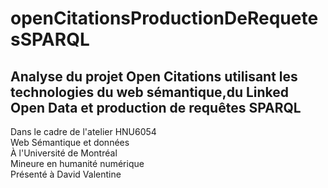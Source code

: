 # openCitationsProductionDeRequetesSPARQL
## Analyse du projet **Open Citations** utilisant les technologies du web sémantique,du Linked Open Data et production de requêtes SPARQL

Dans le cadre de l'atelier HNU6054<br>
Web Sémantique et données<br>
À l'Université de Montréal<br>
Mineure en humanité numérique<br>
Présenté à David Valentine<br>
